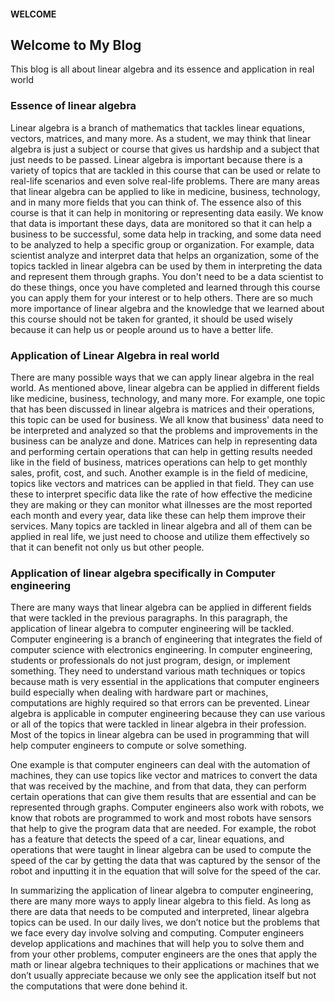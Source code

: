 #### WELCOME
## Welcome to My Blog

This blog is all about linear algebra and its essence and application in real world

### Essence of linear algebra 

Linear algebra is a branch of mathematics that tackles linear equations, vectors, matrices, and many more. As a student, we may think that linear algebra is just a subject or course that gives us hardship and a subject that just needs to be passed. Linear algebra is important because there is a variety of topics that are tackled in this course that can be used or relate to real-life scenarios and even solve real-life problems. There are many areas that linear algebra can be applied to like in medicine, business, technology, and in many more fields that you can think of. The essence also of this course is that it can help in monitoring or representing data easily. We know that data is important these days, data are monitored so that it can help a business to be successful, some data help in tracking, and some data need to be analyzed to help a specific group or organization. For example, data scientist analyze and interpret data that helps an organization, some of the topics tackled in linear algebra can be used by them in interpreting the data and represent them through graphs. You don't need to be a data scientist to do these things, once you have completed and learned through this course you can apply them for your interest or to help others. There are so much more importance of linear algebra and the knowledge that we learned about this course should not be taken for granted, it should be used wisely because it can help us or people around us to have a better life. 


### Application of Linear Algebra in real world 

There are many possible ways that we can apply linear algebra in the real world. As mentioned above, linear algebra can be applied in different fields like medicine, business, technology, and many more. For example, one topic that has been discussed in linear algebra is matrices and their operations, this topic can be used for business. We all know that business' data need to be interpreted and analyzed so that the problems and improvements in the business can be analyze and done. Matrices can help in representing data and performing certain operations that can help in getting results needed like in the field of business, matrices operations can help to get monthly sales, profit, cost, and such. Another example is in the field of medicine, topics like vectors and matrices can be applied in that field. They can use these to interpret specific data like the rate of how effective the medicine they are making or they can monitor what illnesses are the most reported each month and every year, data like these can help them improve their services. Many topics are tackled in linear algebra and all of them can be applied in real life, we just need to choose and utilize them effectively so that it can benefit not only us but other people.



### Application of linear algebra specifically in Computer engineering

There are many ways that linear algebra can be applied in different fields that were tackled in the previous paragraphs. In this paragraph, the application of linear algebra to computer engineering will be tackled. Computer engineering is a branch of engineering that integrates the field of computer science with electronics engineering. In computer engineering, students or professionals do not just program, design, or implement something. They need to understand various math techniques or topics because math is very essential in the applications that computer engineers build especially when dealing with hardware part or machines, computations are highly required so that errors can be prevented. Linear algebra is applicable in computer engineering because they can use various or all of the topics that were tackled in linear algebra in their profession. Most of the topics in linear algebra can be used in programming that will help computer engineers to compute or solve something. 

One example is that computer engineers can deal with the automation of machines, they can use topics like vector and matrices to convert the data that was received by the machine, and from that data, they can perform certain operations that can give them results that are essential and can be represented through graphs. Computer engineers also work with robots, we know that robots are programmed to work and most robots have sensors that help to give the program data that are needed. For example, the robot has a feature that detects the speed of a car, linear equations, and operations that were taught in linear algebra can be used to compute the speed of the car by getting the data that was captured by the sensor of the robot and inputting it in the equation that will solve for the speed of the car. 

In summarizing the application of linear algebra to computer engineering, there are many more ways to apply linear algebra to this field. As long as there are data that needs to be computed and interpreted, linear algebra topics can be used. In our daily lives, we don’t notice but the problems that we face every day involve solving and computing. Computer engineers develop applications and machines that will help you to solve them and from your other problems, computer engineers are the ones that apply the math or linear algebra techniques to their applications or machines that we don’t usually appreciate because we only see the application itself but not the computations that were done behind it.



